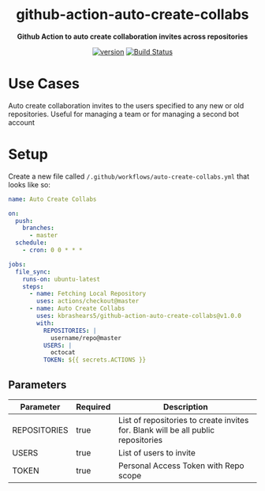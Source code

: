 <h1 align="center">github-action-auto-create-collabs</h1>


<div align="center">

<b>Github Action to auto create collaboration invites across repositories</b>

[![version](https://img.shields.io/github/v/release/kbrashears5/github-action-auto-create-collabs)](https://img.shields.io/github/v/release/kbrashears5/github-action-auto-create-collabs)
[![Build Status](https://dev.azure.com/kbrashears5/github/_apis/build/status/kbrashears5.github-action-auto-create-collabs?branchName=master)](https://dev.azure.com/kbrashears5/github/_build/latest?definitionId=32&branchName=master)

</div>


# Use Cases
Auto create collaboration invites to the users specified to any new or old repositories. Useful for managing a team or for managing a second bot account

# Setup
Create a new file called `/.github/workflows/auto-create-collabs.yml` that looks like so:
```yaml
name: Auto Create Collabs

on:
  push:
    branches:
      - master
  schedule:
    - cron: 0 0 * * *

jobs:
  file_sync:
    runs-on: ubuntu-latest
    steps:
      - name: Fetching Local Repository
        uses: actions/checkout@master
      - name: Auto Create Collabs
        uses: kbrashears5/github-action-auto-create-collabs@v1.0.0
        with:
          REPOSITORIES: |
            username/repo@master
          USERS: |
            octocat
          TOKEN: ${{ secrets.ACTIONS }}
```
## Parameters
| Parameter | Required | Description |
| --- | --- | --- |
| REPOSITORIES | true | List of repositories to create invites for. Blank will be all public repositories |
| USERS | true | List of users to invite |
| TOKEN | true | Personal Access Token with Repo scope |